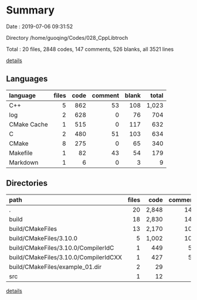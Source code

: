 # Summary

Date : 2019-07-06 09:31:52

Directory /home/guoqing/Codes/028_CppLibtroch

Total : 20 files,  2848 codes, 147 comments, 526 blanks, all 3521 lines

[details](details.md)

## Languages
| language | files | code | comment | blank | total |
| :--- | ---: | ---: | ---: | ---: | ---: |
| C++ | 5 | 862 | 53 | 108 | 1,023 |
| log | 2 | 628 | 0 | 76 | 704 |
| CMake Cache | 1 | 515 | 0 | 117 | 632 |
| C | 2 | 480 | 51 | 103 | 634 |
| CMake | 8 | 275 | 0 | 65 | 340 |
| Makefile | 1 | 82 | 43 | 54 | 179 |
| Markdown | 1 | 6 | 0 | 3 | 9 |

## Directories
| path | files | code | comment | blank | total |
| :--- | ---: | ---: | ---: | ---: | ---: |
| . | 20 | 2,848 | 147 | 526 | 3,521 |
| build | 18 | 2,830 | 147 | 518 | 3,495 |
| build/CMakeFiles | 13 | 2,170 | 104 | 337 | 2,611 |
| build/CMakeFiles/3.10.0 | 5 | 1,002 | 104 | 236 | 1,342 |
| build/CMakeFiles/3.10.0/CompilerIdC | 1 | 449 | 51 | 99 | 599 |
| build/CMakeFiles/3.10.0/CompilerIdCXX | 1 | 427 | 53 | 97 | 577 |
| build/CMakeFiles/example_01.dir | 2 | 29 | 0 | 6 | 35 |
| src | 1 | 12 | 0 | 5 | 17 |

[details](details.md)